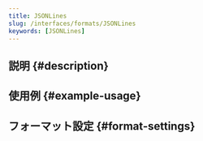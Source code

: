 ```yaml
---
title: JSONLines
slug: /interfaces/formats/JSONLines
keywords: [JSONLines]
---
```


## 説明 {#description}

## 使用例 {#example-usage}

## フォーマット設定 {#format-settings}
